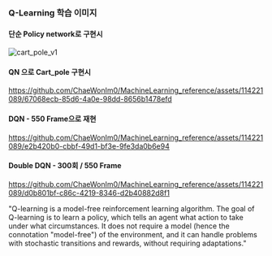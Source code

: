 ### Q-Learning 학습 이미지

#### 단순 Policy network로 구현시
![cart_pole_v1](https://github.com/ChaeWonIm0/MachineLearning_reference/assets/114221089/f1c71b5b-3cf6-447e-8782-54fffad3cdf9)


#### QN 으로 Cart_pole 구현시

https://github.com/ChaeWonIm0/MachineLearning_reference/assets/114221089/67068ecb-85d6-4a0e-98dd-8656b1478efd

#### DQN - 550 Frame으로 재현

https://github.com/ChaeWonIm0/MachineLearning_reference/assets/114221089/e2b420b0-cbbf-49d1-bf3e-9fe3da0b6e94

#### Double DQN - 300회 / 550 Frame

https://github.com/ChaeWonIm0/MachineLearning_reference/assets/114221089/d0b801bf-c86c-4219-8346-d2b40882d8f1



"Q-learning is a model-free reinforcement learning algorithm. The goal of Q-learning is to learn a policy, which tells an agent what action to take under what circumstances. It does not require a model (hence the connotation "model-free") of the environment, and it can handle problems with stochastic transitions and rewards, without requiring adaptations."
